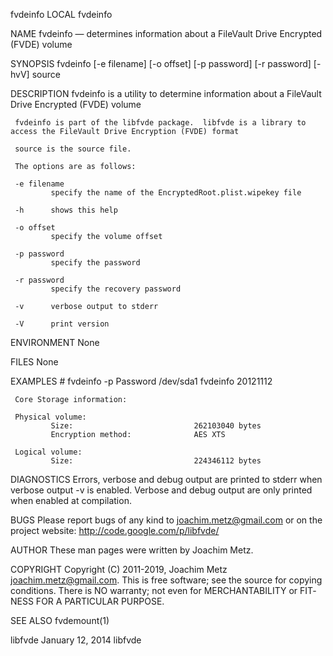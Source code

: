 fvdeinfo                                                                                     LOCAL                                                                                     fvdeinfo

NAME
     fvdeinfo — determines information about a FileVault Drive Encrypted (FVDE) volume

SYNOPSIS
     fvdeinfo [-e filename] [-o offset] [-p password] [-r password] [-hvV] source

DESCRIPTION
     fvdeinfo is a utility to determine information about a FileVault Drive Encrypted (FVDE) volume

     fvdeinfo is part of the libfvde package.  libfvde is a library to access the FileVault Drive Encryption (FVDE) format

     source is the source file.

     The options are as follows:

     -e filename
             specify the name of the EncryptedRoot.plist.wipekey file

     -h      shows this help

     -o offset
             specify the volume offset

     -p password
             specify the password

     -r password
             specify the recovery password

     -v      verbose output to stderr

     -V      print version

ENVIRONMENT
     None

FILES
     None

EXAMPLES
     # fvdeinfo -p Password /dev/sda1
     fvdeinfo 20121112

     Core Storage information:

     Physical volume:
             Size:                           262103040 bytes
             Encryption method:              AES XTS

     Logical volume:
             Size:                           224346112 bytes

DIAGNOSTICS
     Errors, verbose and debug output are printed to stderr when verbose output -v is enabled.  Verbose and debug output are only printed when enabled at compilation.

BUGS
     Please report bugs of any kind to <joachim.metz@gmail.com> or on the project website: http://code.google.com/p/libfvde/

AUTHOR
     These man pages were written by Joachim Metz.

COPYRIGHT
     Copyright (C) 2011-2019, Joachim Metz <joachim.metz@gmail.com>.  This is free software; see the source for copying conditions. There is NO warranty; not even for MERCHANTABILITY or FIT‐
     NESS FOR A PARTICULAR PURPOSE.

SEE ALSO
     fvdemount(1)

libfvde                                                                                 January 12, 2014                                                                                libfvde
